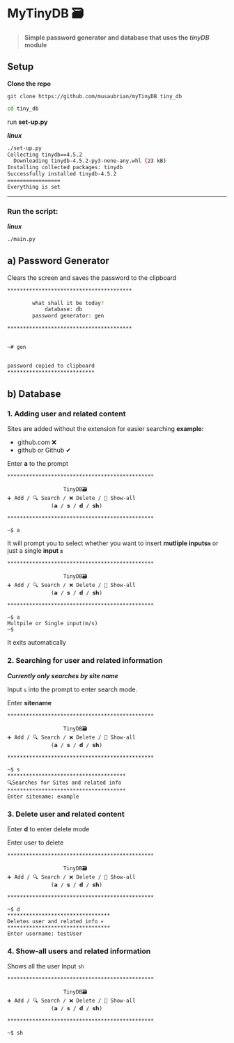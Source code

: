 # MyTinyDB 🗃️

> **Simple password generator and database that uses the ***tinyDB*** module**

## Setup

**Clone the repo**

```
git clone https://github.com/musaubrian/myTinyDB tiny_db
```

```sh
cd tiny_db
```

run **set-up.py**

**_linux_**

```sh
./set-up.py
Collecting tinydb==4.5.2
  Downloading tinydb-4.5.2-py3-none-any.whl (23 kB)
Installing collected packages: tinydb
Successfully installed tinydb-4.5.2
=================
Everything is set
```

---

### Run the script:

**_linux_**

```sh
./main.py
```

## a) Password Generator

Clears the screen and saves the password to the clipboard

```sh
****************************************

        what shall it be today?
            database: db
        password generator: gen

****************************************


~# gen


password copied to clipboard
****************************

```

## b) Database

### 1. Adding user and related content

Sites are added without the extension for easier searching
**example:**

- github.com ❌
- github or Github ✔

Enter **a** to the prompt

```
***********************************************

                  TinyDB🗃️
➕ Add / 🔍 Search / ❌ Delete / 👀 Show-all
              (𝗮 / 𝘀 / 𝗱 / 𝘀𝗵)

***********************************************

~$ a
```

It will prompt you to select
whether you want to insert **mutliple inputs`m`** or just a single **input `s`**

```
***********************************************

                  TinyDB🗃️
➕ Add / 🔍 Search / ❌ Delete / 👀 Show-all
              (𝗮 / 𝘀 / 𝗱 / 𝘀𝗵)

***********************************************

~$ a
Multpile or Single input(m/s)
~$
```

It exits automatically

### 2. Searching for user and related information

**_Currently only searches by site name_**

Input `s` into the prompt to enter search mode.

Enter **sitename**

```
***********************************************

                  TinyDB🗃️
➕ Add / 🔍 Search / ❌ Delete / 👀 Show-all
              (𝗮 / 𝘀 / 𝗱 / 𝘀𝗵)

***********************************************

~$ s
**************************************
🔍Searches for Sites and related info
**************************************
Enter sitename: example

```

### 3. Delete user and related content

Enter **d** to enter delete mode

Enter user to delete

```
***********************************************

                  TinyDB🗃️
➕ Add / 🔍 Search / ❌ Delete / 👀 Show-all
              (𝗮 / 𝘀 / 𝗱 / 𝘀𝗵)

***********************************************

~$ d
*********************************
Deletes user and related info 💀
*********************************
Enter username: testUser
```

### 4. Show-all users and related information

Shows all the user
Input `sh`

```
***********************************************

                  TinyDB🗃️
➕ Add / 🔍 Search / ❌ Delete / 👀 Show-all
              (𝗮 / 𝘀 / 𝗱 / 𝘀𝗵)

***********************************************

~$ sh

```
